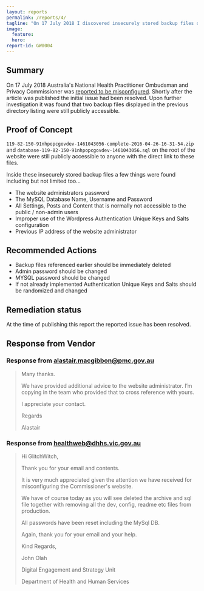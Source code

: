```yaml
---
layout: reports
permalink: /reports/4/
tagline: "On 17 July 2018 I discovered insecurely stored backup files on an Australian Government website."
image:
  feature: 
  hero: 
report-id: GW0004
---
```


## Summary
On 17 July 2018 Australia's National Health Practitioner Ombudsman and Privacy Commissioner was [reported to be misconfigured](https://www.smh.com.au/technology/government-left-red-faced-by-health-privacy-commissioner-s-website-bungle-20180717-p4zs1t.html). Shortly after the article was published the initial issue had been resolved. Upon further investigation it was found that two backup files displayed in the previous directory listing were still publicly accessible.

## Proof of Concept

`119-82-150-91nhpopcgovdev-1461043056-complete-2016-04-26-16-31-54.zip` and `database-119-82-150-91nhpopcgovdev-1461043056.sql` on the root of the website were still publicly accessible to anyone with the direct link to these files.

Inside these insecurely stored backup files a few things were found including but not limited too...

 - The website administrators password
 - The MySQL Database Name, Username and Password
 - All Settings, Posts and Content that is normally not accessible to the public / non-admin users
 - Improper use of the Wordpress Authentication Unique Keys and Salts configuration
 - Previous IP address of the website administrator

## Recommended Actions

 - Backup files referenced earlier should be immediately deleted
 - Admin password should be changed
 - MYSQL password should be changed
 - If not already implemented Authentication Unique Keys and Salts should be randomized and changed

## Remediation status

At the time of publishing this report the reported issue has been resolved.

## Response from Vendor

### Response from alastair.macgibbon@pmc.gov.au
>Many thanks.
>
>We have provided additional advice to the website administrator. I’m copying in the team who provided that to cross reference with yours.
>
>I appreciate your contact.
>
>Regards
>
>Alastair

### Response from healthweb@dhhs.vic.gov.au
>Hi GlitchWitch,
>
>Thank you for your email and contents.
>
>It is very much appreciated given the attention we have received for misconfiguring the Commissioner's website.
>
>We have of course today as you will see deleted the archive and sql file together with removing all the dev, config, readme etc files from production.
>
>All passwords have been reset including the MySql DB.
>
>Again, thank you for your email and your help.
>
>Kind Regards,
>
>John Olah
>
>Digital Engagement and Strategy Unit
>
>Department of Health and Human Services
